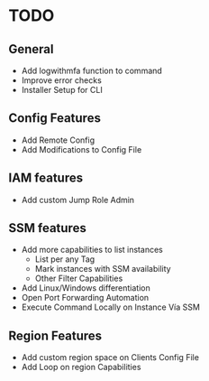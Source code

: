# TODO

## General

* Add logwithmfa function to command
* Improve error checks
* Installer Setup for CLI

## Config Features

* Add Remote Config
* Add Modifications to Config File

## IAM features

* Add custom Jump Role Admin

## SSM features

* Add more capabilities to list instances
  - List per any Tag
  - Mark instances with SSM availability
  - Other Filter Capabilities
* Add Linux/Windows differentiation
* Open Port Forwarding Automation
* Execute Command Locally on Instance Vía SSM

## Region Features

* Add custom region space on Clients Config File
* Add Loop on region Capabilities